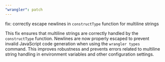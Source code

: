 ```yaml
---
"wrangler": patch
---
```


fix: correctly escape newlines in `constructType` function for multiline strings

This fix ensures that multiline strings are correctly handled by the `constructType` function. Newlines are now properly escaped to prevent invalid JavaScript code generation when using the `wrangler types` command. This improves robustness and prevents errors related to multiline string handling in environment variables and other configuration settings.

